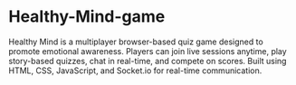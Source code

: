 # Healthy-Mind-game
Healthy Mind is a multiplayer browser-based quiz game designed to promote emotional awareness.  Players can join live sessions anytime, play story-based quizzes, chat in real-time, and compete on scores.  Built using HTML, CSS, JavaScript, and Socket.io for real-time communication.
